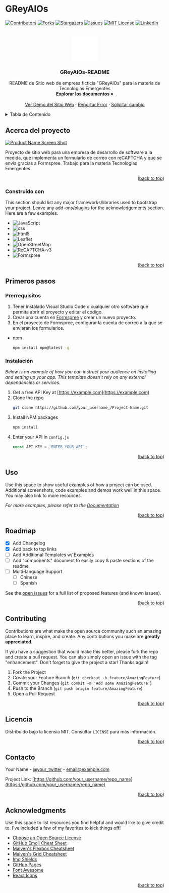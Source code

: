 # GReyAlOs

<a name="readme-top"></a>

[![Contributors][contributors-shield]][contributors-url]
[![Forks][forks-shield]][forks-url]
[![Stargazers][stars-shield]][stars-url]
[![Issues][issues-shield]][issues-url]
[![MIT License][license-shield]][license-url]
[![LinkedIn][linkedin-shield]][linkedin-url]



<!-- PROJECT LOGO -->
<br />
<div align="center">
  <a href="https://github.com/othneildrew/Best-README-Template">
    <img src="img/greyalos-low-resolution-logo-white-on-transparent-background.png" alt="Logo" width="80" height="80">
  </a>

  <h3 align="center">GReyAlOs-README</h3>

  <p align="center">
    README de Sitio web de empresa ficticia "GReyAlOs" para la materia de Tecnologías Emergentes
    <br />
    <a href="https://github.com/Gerardo-R/GReyAlOs"><strong>Explorar los documentos »</strong></a>
    <br />
    <br />
    <a href="https://gerardo-r.github.io/GReyAlOs/">Ver Demo del Sitio Web</a>
    ·
    <a href="https://github.com/Gerardo-R/GReyAlOs/issues">Reportar Error</a>
    ·
    <a href="https://github.com/Gerardo-R/GReyAlOs/issues">Solicitar cambio</a>
  </p>
</div>



<!-- TABLE OF CONTENTS -->
<details>
  <summary>Tabla de Contenido</summary>
  <ol>
    <li>
      <a href="#acerca-del-proyecto">Acerca del Proyecto</a>
      <ul>
        <li><a href="#construído-con">Construído con</a></li>
      </ul>
    </li>
    <li>
      <a href="#primeros-pasos">Primeros pasos</a>
      <ul>
        <li><a href="#prerrequisitos">Prerrequisitos</a></li>
        <li><a href="#instalación">Instalación</a></li>
      </ul>
    </li>
    <li><a href="#uso">Uso</a></li>
    <li><a href="#roadmap">Roadmap</a></li>
    <li><a href="#contributing">Contributing</a></li>
    <li><a href="#licencia">Licencia</a></li>
    <li><a href="#contacto">Contacto</a></li>
    <li><a href="#acknowledgments">Acknowledgments</a></li>
  </ol>
</details>



<!-- ABOUT THE PROJECT -->
## Acerca del proyecto

[![Product Name Screen Shot][product-screenshot]](https://example.com)

Proyecto de sitio web para una empresa de desarrollo de software a la medida, que implementa un formulario de correo con reCAPTCHA y que se envía gracias a Formspree.
Trabajo para la materia Tecnologías Emergentes.

<p align="right">(<a href="#readme-top">back to top</a>)</p>



### Construído con

This section should list any major frameworks/libraries used to bootstrap your project. Leave any add-ons/plugins for the acknowledgements section. Here are a few examples.
*   ![JavaScript](https://img.shields.io/badge/JavaScript-323330?style=flat-square&logo=javascript&logoColor=F7DF1E)
*   ![css](https://img.shields.io/badge/CSS3-1572B6?style=flat-square&logo=css3&logoColor=white)
*   ![html5](https://img.shields.io/badge/HTML5-E34F26?style=flat-square&logo=html5&logoColor=white)
*   <img src="https://leafletjs.com/docs/images/logo.png" alt="Leaflet" width="100">
*   <img src="https://www.openstreetmap.org/assets/osm_logo-4afddaae0230a5a46687fdc751ed256dfdccde144118cb02a7d7960f207a4b92.svg" alt="OpenStreetMap" height="50">
*   <img src="https://repository-images.githubusercontent.com/24650294/4d804b80-7e39-11e9-82fe-07761d844a8c" alt="ReCAPTCHA-v3" height="50">
*   <img src="https://formspree.io/img/formspree-new.svg/" alt="Formspree" height="50">


<p align="right">(<a href="#readme-top">back to top</a>)</p>



<!-- GETTING STARTED -->
## Primeros pasos

### Prerrequisitos

1. Tener instalado Visual Studio Code o cualquier otro software que permita abrir el proyecto y editar el código.
2. Crear una cuenta en [Formspree](https://formspree.io/) y crear un nuevo proyecto.
3. En el proyecto de Formspree, configurar la cuenta de correo a la que se enviarán los formularios.
* npm
  ```sh
  npm install npm@latest -g
  ```

### Instalación

_Below is an example of how you can instruct your audience on installing and setting up your app. This template doesn't rely on any external dependencies or services._

1. Get a free API Key at [https://example.com](https://example.com)
2. Clone the repo
   ```sh
   git clone https://github.com/your_username_/Project-Name.git
   ```
3. Install NPM packages
   ```sh
   npm install
   ```
4. Enter your API in `config.js`
   ```js
   const API_KEY = 'ENTER YOUR API';
   ```

<p align="right">(<a href="#readme-top">back to top</a>)</p>



<!-- USAGE EXAMPLES -->
## Uso

Use this space to show useful examples of how a project can be used. Additional screenshots, code examples and demos work well in this space. You may also link to more resources.

_For more examples, please refer to the [Documentation](https://example.com)_

<p align="right">(<a href="#readme-top">back to top</a>)</p>



<!-- ROADMAP -->
## Roadmap

- [x] Add Changelog
- [x] Add back to top links
- [ ] Add Additional Templates w/ Examples
- [ ] Add "components" document to easily copy & paste sections of the readme
- [ ] Multi-language Support
    - [ ] Chinese
    - [ ] Spanish

See the [open issues](https://github.com/othneildrew/Best-README-Template/issues) for a full list of proposed features (and known issues).

<p align="right">(<a href="#readme-top">back to top</a>)</p>



<!-- CONTRIBUTING -->
## Contributing

Contributions are what make the open source community such an amazing place to learn, inspire, and create. Any contributions you make are **greatly appreciated**.

If you have a suggestion that would make this better, please fork the repo and create a pull request. You can also simply open an issue with the tag "enhancement".
Don't forget to give the project a star! Thanks again!

1. Fork the Project
2. Create your Feature Branch (`git checkout -b feature/AmazingFeature`)
3. Commit your Changes (`git commit -m 'Add some AmazingFeature'`)
4. Push to the Branch (`git push origin feature/AmazingFeature`)
5. Open a Pull Request

<p align="right">(<a href="#readme-top">back to top</a>)</p>



<!-- LICENSE -->
## Licencia

Distribuido bajo la licensia MIT. Consultar `LICENSE` para más información.

<p align="right">(<a href="#readme-top">back to top</a>)</p>



<!-- CONTACT -->
## Contacto

Your Name - [@your_twitter](https://twitter.com/your_username) - email@example.com

Project Link: [https://github.com/your_username/repo_name](https://github.com/your_username/repo_name)

<p align="right">(<a href="#readme-top">back to top</a>)</p>



<!-- ACKNOWLEDGMENTS -->
## Acknowledgments

Use this space to list resources you find helpful and would like to give credit to. I've included a few of my favorites to kick things off!

* [Choose an Open Source License](https://choosealicense.com)
* [GitHub Emoji Cheat Sheet](https://www.webpagefx.com/tools/emoji-cheat-sheet)
* [Malven's Flexbox Cheatsheet](https://flexbox.malven.co/)
* [Malven's Grid Cheatsheet](https://grid.malven.co/)
* [Img Shields](https://shields.io)
* [GitHub Pages](https://pages.github.com)
* [Font Awesome](https://fontawesome.com)
* [React Icons](https://react-icons.github.io/react-icons/search)

<p align="right">(<a href="#readme-top">back to top</a>)</p>



<!-- MARKDOWN LINKS & IMAGES -->
<!-- https://www.markdownguide.org/basic-syntax/#reference-style-links -->
[contributors-shield]: https://img.shields.io/github/contributors/othneildrew/Best-README-Template.svg?style=for-the-badge
[contributors-url]: https://github.com/othneildrew/Best-README-Template/graphs/contributors
[forks-shield]: https://img.shields.io/github/forks/othneildrew/Best-README-Template.svg?style=for-the-badge
[forks-url]: https://github.com/othneildrew/Best-README-Template/network/members
[stars-shield]: https://img.shields.io/github/stars/othneildrew/Best-README-Template.svg?style=for-the-badge
[stars-url]: https://github.com/othneildrew/Best-README-Template/stargazers
[issues-shield]: https://img.shields.io/github/issues/othneildrew/Best-README-Template.svg?style=for-the-badge
[issues-url]: https://github.com/othneildrew/Best-README-Template/issues
[license-shield]: https://img.shields.io/github/license/othneildrew/Best-README-Template.svg?style=for-the-badge
[license-url]: https://github.com/othneildrew/Best-README-Template/blob/master/LICENSE.txt
[linkedin-shield]: https://img.shields.io/badge/-LinkedIn-black.svg?style=for-the-badge&logo=linkedin&colorB=555
[linkedin-url]: https://linkedin.com/in/othneildrew
[product-screenshot]: images/screenshot.png
[Next.js]: https://img.shields.io/badge/next.js-000000?style=for-the-badge&logo=nextdotjs&logoColor=white
[Next-url]: https://nextjs.org/
[React.js]: https://img.shields.io/badge/React-20232A?style=for-the-badge&logo=react&logoColor=61DAFB
[React-url]: https://reactjs.org/
[Vue.js]: https://img.shields.io/badge/Vue.js-35495E?style=for-the-badge&logo=vuedotjs&logoColor=4FC08D
[Vue-url]: https://vuejs.org/
[Angular.io]: https://img.shields.io/badge/Angular-DD0031?style=for-the-badge&logo=angular&logoColor=white
[Angular-url]: https://angular.io/
[Svelte.dev]: https://img.shields.io/badge/Svelte-4A4A55?style=for-the-badge&logo=svelte&logoColor=FF3E00
[Svelte-url]: https://svelte.dev/
[Laravel.com]: https://img.shields.io/badge/Laravel-FF2D20?style=for-the-badge&logo=laravel&logoColor=white
[Laravel-url]: https://laravel.com
[Bootstrap.com]: https://img.shields.io/badge/Bootstrap-563D7C?style=for-the-badge&logo=bootstrap&logoColor=white
[Bootstrap-url]: https://getbootstrap.com
[JQuery.com]: https://img.shields.io/badge/jQuery-0769AD?style=for-the-badge&logo=jquery&logoColor=white
[JQuery-url]: https://jquery.com 
